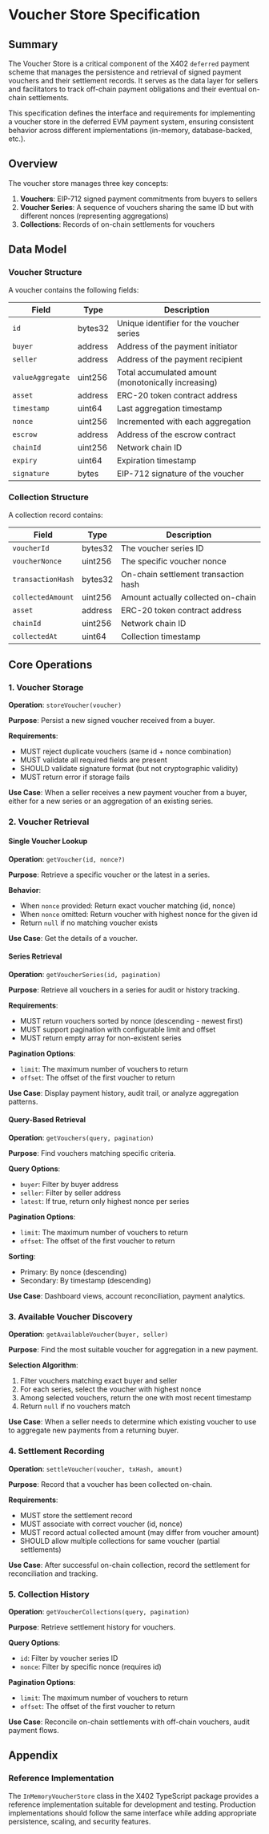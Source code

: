 # Voucher Store Specification

## Summary

The Voucher Store is a critical component of the X402 `deferred` payment scheme that manages the persistence and retrieval of signed payment vouchers and their settlement records. It serves as the data layer for sellers and facilitators to track off-chain payment obligations and their eventual on-chain settlements.

This specification defines the interface and requirements for implementing a voucher store in the deferred EVM payment system, ensuring consistent behavior across different implementations (in-memory, database-backed, etc.).

## Overview

The voucher store manages three key concepts:

1. **Vouchers**: EIP-712 signed payment commitments from buyers to sellers
2. **Voucher Series**: A sequence of vouchers sharing the same ID but with different nonces (representing aggregations)
3. **Collections**: Records of on-chain settlements for vouchers

## Data Model

### Voucher Structure

A voucher contains the following fields:

| Field | Type | Description |
|-------|------|-------------|
| `id` | bytes32 | Unique identifier for the voucher series |
| `buyer` | address | Address of the payment initiator |
| `seller` | address | Address of the payment recipient |
| `valueAggregate` | uint256 | Total accumulated amount (monotonically increasing) |
| `asset` | address | ERC-20 token contract address |
| `timestamp` | uint64 | Last aggregation timestamp |
| `nonce` | uint256 | Incremented with each aggregation |
| `escrow` | address | Address of the escrow contract |
| `chainId` | uint256 | Network chain ID |
| `expiry` | uint64 | Expiration timestamp |
| `signature` | bytes | EIP-712 signature of the voucher |

### Collection Structure

A collection record contains:

| Field | Type | Description |
|-------|------|-------------|
| `voucherId` | bytes32 | The voucher series ID |
| `voucherNonce` | uint256 | The specific voucher nonce |
| `transactionHash` | bytes32 | On-chain settlement transaction hash |
| `collectedAmount` | uint256 | Amount actually collected on-chain |
| `asset` | address | ERC-20 token contract address |
| `chainId` | uint256 | Network chain ID |
| `collectedAt` | uint64 | Collection timestamp |

## Core Operations

### 1. Voucher Storage

**Operation**: `storeVoucher(voucher)`

**Purpose**: Persist a new signed voucher received from a buyer.

**Requirements**:
- MUST reject duplicate vouchers (same id + nonce combination)
- MUST validate all required fields are present
- SHOULD validate signature format (but not cryptographic validity)
- MUST return error if storage fails

**Use Case**: When a seller receives a new payment voucher from a buyer, either for a new series or an aggregation of an existing series.

### 2. Voucher Retrieval

#### Single Voucher Lookup

**Operation**: `getVoucher(id, nonce?)`

**Purpose**: Retrieve a specific voucher or the latest in a series.

**Behavior**:
- When `nonce` provided: Return exact voucher matching (id, nonce)
- When `nonce` omitted: Return voucher with highest nonce for the given id
- Return `null` if no matching voucher exists

**Use Case**: Get the details of a voucher.

#### Series Retrieval

**Operation**: `getVoucherSeries(id, pagination)`

**Purpose**: Retrieve all vouchers in a series for audit or history tracking.

**Requirements**:
- MUST return vouchers sorted by nonce (descending - newest first)
- MUST support pagination with configurable limit and offset
- MUST return empty array for non-existent series

**Pagination Options**:
- `limit`: The maximum number of vouchers to return
- `offset`: The offset of the first voucher to return

**Use Case**: Display payment history, audit trail, or analyze aggregation patterns.

#### Query-Based Retrieval

**Operation**: `getVouchers(query, pagination)`

**Purpose**: Find vouchers matching specific criteria.

**Query Options**:
- `buyer`: Filter by buyer address
- `seller`: Filter by seller address  
- `latest`: If true, return only highest nonce per series

**Pagination Options**:
- `limit`: The maximum number of vouchers to return
- `offset`: The offset of the first voucher to return

**Sorting**:
- Primary: By nonce (descending)
- Secondary: By timestamp (descending)

**Use Case**: Dashboard views, account reconciliation, payment analytics.

### 3. Available Voucher Discovery

**Operation**: `getAvailableVoucher(buyer, seller)`

**Purpose**: Find the most suitable voucher for aggregation in a new payment.

**Selection Algorithm**:
1. Filter vouchers matching exact buyer and seller
2. For each series, select the voucher with highest nonce
3. Among selected vouchers, return the one with most recent timestamp
4. Return `null` if no vouchers match

**Use Case**: When a seller needs to determine which existing voucher to use to aggregate new payments from a returning buyer.

### 4. Settlement Recording

**Operation**: `settleVoucher(voucher, txHash, amount)`

**Purpose**: Record that a voucher has been collected on-chain.

**Requirements**:
- MUST store the settlement record
- MUST associate with correct voucher (id, nonce)
- MUST record actual collected amount (may differ from voucher amount)
- SHOULD allow multiple collections for same voucher (partial settlements)

**Use Case**: After successful on-chain collection, record the settlement for reconciliation and tracking.

### 5. Collection History

**Operation**: `getVoucherCollections(query, pagination)`

**Purpose**: Retrieve settlement history for vouchers.

**Query Options**:
- `id`: Filter by voucher series ID
- `nonce`: Filter by specific nonce (requires id)

**Pagination Options**:
- `limit`: The maximum number of vouchers to return
- `offset`: The offset of the first voucher to return

**Use Case**: Reconcile on-chain settlements with off-chain vouchers, audit payment flows.

## Appendix

### Reference Implementation

The `InMemoryVoucherStore` class in the X402 TypeScript package provides a reference implementation suitable for development and testing. Production implementations should follow the same interface while adding appropriate persistence, scaling, and security features.